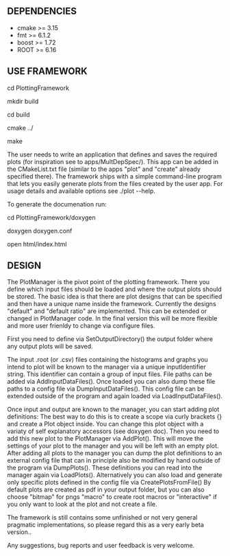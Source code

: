 DEPENDENCIES
------------
- cmake >= 3.15
- fmt   >= 6.1.2
- boost >= 1.72
- ROOT  >= 6.16

USE FRAMEWORK
-------------
cd PlottingFramework

mkdir build

cd build

cmake ../

make

The user needs to write an application that defines and saves the required plots (for inspiration see to apps/MultDepSpec/).
This app can be added in the CMakeList.txt file (similar to the apps "plot" and "create" already specified there).
The framework ships with a simple command-line program that lets you easily generate plots from the files created by the user app.
For usage details and available options see ./plot --help.

To generate the documenation run:

cd PlottingFramework/doxygen

doxygen doxygen.conf

open html/index.html


DESIGN
------

The PlotManager is the pivot point of the plotting framework.
There you define which input files should be loaded and where the output plots should be stored.
The basic idea is that there are plot designs that can be specified and then have a unique name inside the framework.
Currently the designs "default" and "default ratio" are implemented. This can be extended or changed in PlotManager code.
In the final version this will be more flexible and more user frienldy to change via configure files.

First you need to define via SetOutputDirectory() the output folder where any output plots will be saved.

The input .root (or .csv) files containing the histograms and graphs you intend to plot will be known to the manager via a unique inputIdentifier string. This identifier can contain a group of input files.
File paths can be added via AddInputDataFiles(). Once loaded you can also dump these file paths to a config file via DumpInputDataFiles(). This config file can be extended outside of the program and again loaded via LoadInputDataFiles().

Once input and output are known to the manager, you can start adding plot definitions:
The best way to do this is to create a scope via curly brackets {} and create a Plot object inside.
You can change this plot object with a variaty of self explanatory accessors (see doxygen doc).
Then you need to add this new plot to the PlotManager via AddPlot().
This will move the settings of your plot to the manager and you will be left with an empty plot.
After adding all plots to the manager you can dump the plot definitions to an external config file that can in principle also be modified by hand outside of the program via DumpPlots().
These definitions you can read into the manager again via LoadPlots().
Alternatively you can also load and generate only specific plots defined in the config file via CreatePlotsFromFile()
By default plots are created as pdf in your output folder, but you can also choose "bitmap" for pngs "macro" to create root macros or "interactive" if you only want to look at the plot and not create a file.


The framework is still contains some unfinished or not very general pragmatic implementations, so please regard this as a very early beta version..
 
Any suggestions, bug reports and user feedback is very welcome.
